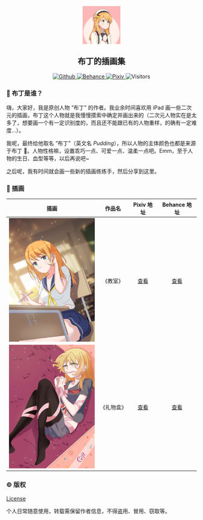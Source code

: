 <p align="center">
 <img width="100px" src="assets/avatar.png" align="center" alt="Github Avatar" />
 <h2 align="center">布丁的插画集</h2>
</p>
<p align="center">
  <a href="https://github.com/pudding0503/pudding-illustration">
  	<img alt="Github" src="https://img.shields.io/badge/GitHub-100000?style=for-the-badge&logo=github&logoColor=white" />
  </a>
  <a href="https://www.behance.net/haoning">
  	<img alt="Behance" src="https://img.shields.io/badge/Behance-105DFB?style=for-the-badge&logo=behance&logoColor=white" />
  </a>
  <a href="https://www.pixiv.net/users/69771423">
  	<img alt="Pixiv" src="https://img.shields.io/badge/Pixiv-3996FB?style=for-the-badge&logo=pixiv&logoColor=white" />
  </a>
  <img alt="Visitors" src="https://api.visitorbadge.io/api/visitors?path=https%3A%2F%2Fgithub.com%2Fpudding0503%2Fpudding-illustration&label=%E6%B5%8F%E8%A7%88%E9%87%8F&labelColor=%23152136&countColor=%23ff8a65" />
</p>



### 🍮 布丁是谁？

嗨，大家好，我是原创人物 “布丁” 的作者。我业余时间喜欢用 iPad 画一些二次元的插画，布丁这个人物就是我慢慢摸索中确定并画出来的（二次元人物实在是太多了，想要画一个有一定识别度的，而且还不能跟已有的人物重样，的确有一定难度...）。

我呢，最终给他取名 “布丁”（英文名 _Pudding_），所以人物的主体颜色也都是来源于布丁 🍮。人物性格嘛，设置乖巧一点、可爱一点、温柔一点吧。Emm，至于人物的生日、血型等等，以后再说吧~

之后呢，我有时间就会画一些新的插画练练手，然后分享到这里。

### 🎨 插画

| 插画 |   作品名   | Pixiv 地址 | Behance 地址 |
| :----------------------------------------------------------: | :----------: | :----------------------------------------------------------: | :----------------------------------------------------------: |
| <img src="assets/1-Classroom.jpg" width="240px"> | 《教室》 | [查看](https://www.pixiv.net/artworks/95340455) | [查看](https://www.behance.net/gallery/134497441/Classroom) |
| <img src="assets/2-Giftbox.jpg" width="240px"> | 《礼物盒》 | [查看](https://www.pixiv.net/artworks/95340507) | [查看](https://www.behance.net/gallery/134497941/Gift-Box) |

### © 版权

[License](https://github.com/pudding0503/pudding-illustration/blob/master/LICENSE)

个人日常随意使用，转载需保留作者信息，不得盗用、冒用、窃取等。
